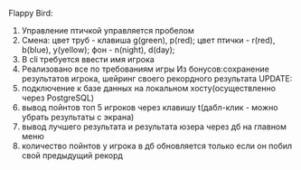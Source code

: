 Flappy Bird:
1. Управление птичкой управляется пробелом
2. Смена: цвет труб - клавиша g(green), p(red);
    цвет птички - r(red), b(blue), y(yellow);
    фон - n(night), d(day);
3. В cli требуется ввести имя игрока
4. Реализовано все по требованиям игры
Из бонусов:сохранение результатов игрока, шейринг своего рекордного результата
UPDATE: 
1. подключение к базе данных на локальном хосту(осуществленно через PostgreSQL)
2. вывод пойнтов топ 5 игроков через клавишу t(дабл-клик - можно убрать результаты с экрана)
3. вывод лучшего результата и результата юзера через дб на главном меню
4. количество пойнтов у игрока в дб обновляется только если он побил свой предыдущий рекорд

